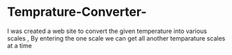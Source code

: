 # Temprature-Converter-
I was created a web site to convert the given temperature into various scales , By entering the one scale we can get all another temparature scales at a time 
